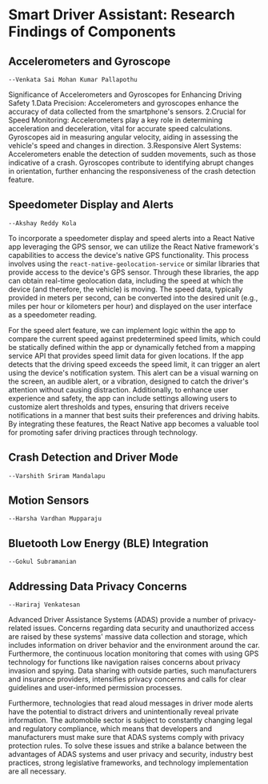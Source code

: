 # Smart Driver Assistant: Research Findings of Components

## Accelerometers and Gyroscope
`--Venkata Sai Mohan Kumar Pallapothu `

Significance of Accelerometers and Gyroscopes for Enhancing Driving Safety
1.Data Precision:
Accelerometers and gyroscopes enhance the accuracy of data collected from the smartphone's sensors.
2.Crucial for Speed Monitoring:
Accelerometers play a key role in determining acceleration and deceleration, vital for accurate speed calculations.
Gyroscopes aid in measuring angular velocity, aiding in assessing the vehicle's speed and changes in direction.
3.Responsive Alert Systems:
Accelerometers enable the detection of sudden movements, such as those indicative of a crash.
Gyroscopes contribute to identifying abrupt changes in orientation, further enhancing the responsiveness of the crash detection feature.


## Speedometer Display and Alerts
`--Akshay Reddy Kola`

To incorporate a speedometer display and speed alerts into a React Native app leveraging the GPS sensor, we can utilize the React Native framework's capabilities to access the device's native GPS functionality. This process involves using the `react-native-geolocation-service` or similar libraries that provide access to the device's GPS sensor. Through these libraries, the app can obtain real-time geolocation data, including the speed at which the device (and therefore, the vehicle) is moving. The speed data, typically provided in meters per second, can be converted into the desired unit (e.g., miles per hour or kilometers per hour) and displayed on the user interface as a speedometer reading.

For the speed alert feature, we can implement logic within the app to compare the current speed against predetermined speed limits, which could be statically defined within the app or dynamically fetched from a mapping service API that provides speed limit data for given locations. If the app detects that the driving speed exceeds the speed limit, it can trigger an alert using the device's notification system. This alert can be a visual warning on the screen, an audible alert, or a vibration, designed to catch the driver's attention without causing distraction. Additionally, to enhance user experience and safety, the app can include settings allowing users to customize alert thresholds and types, ensuring that drivers receive notifications in a manner that best suits their preferences and driving habits. By integrating these features, the React Native app becomes a valuable tool for promoting safer driving practices through technology.

## Crash Detection and Driver Mode
`--Varshith Sriram Mandalapu`

## Motion Sensors
`--Harsha Vardhan Mupparaju`

## Bluetooth Low Energy (BLE) Integration
`--Gokul Subramanian`

## Addressing Data Privacy Concerns
`--Hariraj Venkatesan`

Advanced Driver Assistance Systems (ADAS) provide a number of privacy-related issues. Concerns regarding data security and unauthorized access are raised by these systems' massive data collection and storage, which includes information on driver behavior and the environment around the car. Furthermore, the continuous location monitoring that comes with using GPS technology for functions like navigation raises concerns about privacy invasion and spying. Data sharing with outside parties, such manufacturers and insurance providers, intensifies privacy concerns and calls for clear guidelines and user-informed permission processes.

Furthermore, technologies that read aloud messages in driver mode alerts have the potential to distract drivers and unintentionally reveal private information. The automobile sector is subject to constantly changing legal and regulatory compliance, which means that developers and manufacturers must make sure that ADAS systems comply with privacy protection rules. To solve these issues and strike a balance between the advantages of ADAS systems and user privacy and security, industry best practices, strong legislative frameworks, and technology implementation are all necessary.
